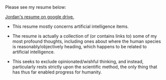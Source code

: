 Please see my resume below:

[Jordan's resume on google drive.](https://drive.google.com/file/d/1CiMXou5uOCjYRmwDQzwgDp2MLrPeR_KU/view)

* This resume mostly concerns artificial intelligence items.

* The resume is actually a collection of (or contains links to) some of my most profound thoughts, including ones about where the human species is reasonably/objectively heading, which happens to be related to artificial intelligence.

* This seeks to exclude opinionated/wishful thinking, and instead, particularly rests strictly upon the scientific method, the only thing that has thus far enabled progress for humanity.
